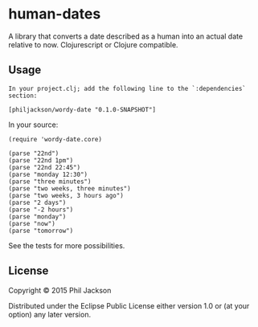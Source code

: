 # human-dates

A library that converts a date described as a human into an actual
date relative to now. Clojurescript or Clojure compatible.

## Usage

    In your project.clj; add the following line to the `:dependencies`
    section:

    [philjackson/wordy-date "0.1.0-SNAPSHOT"]

In your source:

    (require 'wordy-date.core)

    (parse "22nd")
    (parse "22nd 1pm")
    (parse "22nd 22:45")
    (parse "monday 12:30")
    (parse "three minutes")
    (parse "two weeks, three minutes")
    (parse "two weeks, 3 hours ago")
    (parse "2 days")
    (parse "-2 hours")
    (parse "monday")
    (parse "now")
    (parse "tomorrow")

See the tests for more possibilities.

## License

Copyright © 2015 Phil Jackson

Distributed under the Eclipse Public License either version 1.0 or (at
your option) any later version.
